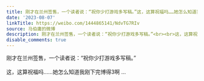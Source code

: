 ```yaml
---
title: 刚才在兰州签售，一个读者说：“祝你少打游戏多写稿。”这，这算祝福吗……她怎么知道我刚下完博得3啊
date: '2023-08-07'
linkTitle: https://weibo.com/1444865141/NdvTG7RIv
source: 马伯庸的微博
description: 刚才在兰州签售，一个读者说：“祝你少打游戏多写稿。”<br><br>这，这算祝福吗……她怎么知道我刚下完博得3啊  ...
disable_comments: true
---
```

刚才在兰州签售，一个读者说：“祝你少打游戏多写稿。”<br><br>这，这算祝福吗……她怎么知道我刚下完博得3啊  ...